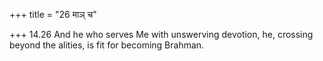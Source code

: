 +++
title = "26 माञ् च"

+++
14.26 And he who serves Me with unswerving devotion, he, crossing beyond
the alities, is fit for becoming Brahman.
